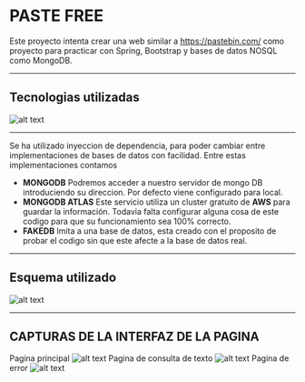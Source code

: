 #  PASTE FREE

Este proyecto intenta crear una web similar a https://pastebin.com/ como proyecto para practicar con Spring, Bootstrap y bases de datos NOSQL como MongoDB.  


------------

## **Tecnologias utilizadas**

![alt text](https://i.imgur.com/9BGJukV.png)

------------



Se ha utilizado inyeccion de dependencia, para poder cambiar entre implementaciones de bases de datos con facilidad. Entre estas implementaciones contamos

- **MONGODB** Podremos acceder a nuestro servidor de mongo DB introduciendo su direccion. Por defecto viene configurado para local.
- **MONGODB ATLAS** Este servicio utiliza un cluster gratuito de **AWS** para guardar la información. Todavia falta configurar alguna cosa de este codigo para que su funcionamiento sea 100% correcto.
- **FAKEDB** Imita a una base de datos, esta creado con el proposito de probar el codigo sin que este afecte a la base de datos real.


------------


## **Esquema utilizado**


![alt text](https://i.imgur.com/aaUIStd.png)


------------


## **CAPTURAS DE LA INTERFAZ DE LA PAGINA**

Pagina principal
![alt text](https://i.imgur.com/BfzCgxJ.png)
Pagina de consulta de texto
![alt text](https://i.imgur.com/R04m9j0.png)
Pagina de error
![alt text](https://i.imgur.com/FLNUx0R.png)
